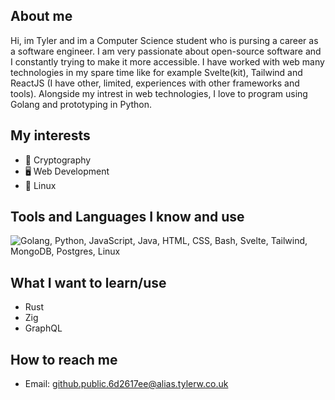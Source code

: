 ## About me
Hi, im Tyler and im a Computer Science student who is pursing a career as a software engineer. I am very passionate about open-source software and I constantly trying to make it more accessible. I have worked with web many technologies in my spare time like for example Svelte(kit), Tailwind and ReactJS (I have other, limited, experiences with other frameworks and tools). Alongside my intrest in web technologies, I love to program using Golang and prototyping in Python. 

## My interests
- 🔐 Cryptography
- 🖥 Web Development
- 🐧 Linux

## Tools and Languages I know and use
![Golang, Python, JavaScript, Java, HTML, CSS, Bash, Svelte, Tailwind, MongoDB, Postgres, Linux]()

## What I want to learn/use
- Rust
- Zig
- GraphQL

## How to reach me
- Email: github.public.6d2617ee@alias.tylerw.co.uk
